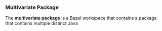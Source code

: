 ### Multivariate Package

The **multivariate package** is a Bazel workspace that contains a package that contains multiple
  distinct Java
